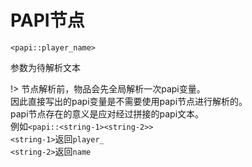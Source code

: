 # PAPI节点

```
<papi::player_name>
```

参数为待解析文本

!> 节点解析前，物品会先全局解析一次papi变量。
<br />因此直接写出的papi变量是不需要使用papi节点进行解析的。
<br />papi节点存在的意义是应对经过拼接的papi文本。
<br />例如`<papi::<string-1><string-2>>`
<br />`<string-1>`返回`player_`
<br />`<string-2>`返回`name`
